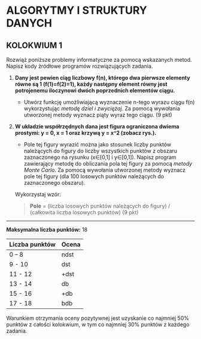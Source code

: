# ALGORYTMY I STRUKTURY DANYCH
## KOLOKWIUM 1

Rozwiąż poniższe problemy informatyczne za pomocą wskazanych metod. Napisz kody źródłowe programów rozwiązujących zadania.

1. **Dany jest pewien ciąg liczbowy f(n), którego dwa pierwsze elementy równe są 1 (f(1)=f(2)=1), każdy następny element równy jest potrojenemu iloczynowi dwóch poprzednich elementów ciągu.**
   - Utwórz funkcję umożliwiającą wyznaczenie n-tego wyrazu ciągu f(n) wykorzystując _metodę dziel i zwyciężaj_. Za pomocą wywołania utworzonej metody wyznacz piąty wyraz tego ciągu. (9 pkt)

2. **W układzie współrzędnych dana jest figura ograniczona dwiema prostymi: y = 0, x = 1 oraz krzywą y = x^2 (zobacz rys.).** 
   - Pole tej figury wyrazić można jako stosunek liczby punktów należących do figury do liczby wszystkich punktów z obszaru zaznaczonego na rysunku (x∈[0,1] i y∈[0,1]). Napisz program zawierający metodę do obliczania pola tej figury za pomocą _metody Monte Carlo_. Za pomocą wywołania utworzonej metody wyznacz pole tej figury (dla 100 losowych punktów należących do zaznaczonego obszaru). 

   Wykorzystaj wzór:
   > **Pole** = (liczba losowych punktów należących do figury) / (całkowita liczba losowych punktów) (9 pkt)

---

**Maksymalna liczba punktów:** 18

| Liczba punktów | Ocena |
|----------------|-------|
| 0 – 8          | ndst  |
| 9 - 10         | dst   |
| 11 - 12        | +dst  |
| 13 - 14        | db    |
| 15 - 16        | +db   |
| 17 - 18        | bdb   |

Warunkiem otrzymania oceny pozytywnej jest uzyskanie co najmniej 50% punktów z całości kolokwium, w tym co najmniej 30% punktów z każdego zadania.

